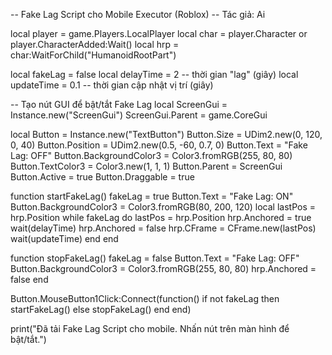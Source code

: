 -- Fake Lag Script cho Mobile Executor (Roblox)
-- Tác giả: Ai 

local player = game.Players.LocalPlayer
local char = player.Character or player.CharacterAdded:Wait()
local hrp = char:WaitForChild("HumanoidRootPart")

local fakeLag = false
local delayTime = 2     -- thời gian "lag" (giây)
local updateTime = 0.1  -- thời gian cập nhật vị trí (giây)

-- Tạo nút GUI để bật/tắt Fake Lag
local ScreenGui = Instance.new("ScreenGui")
ScreenGui.Parent = game.CoreGui

local Button = Instance.new("TextButton")
Button.Size = UDim2.new(0, 120, 0, 40)
Button.Position = UDim2.new(0.5, -60, 0.7, 0)
Button.Text = "Fake Lag: OFF"
Button.BackgroundColor3 = Color3.fromRGB(255, 80, 80)
Button.TextColor3 = Color3.new(1, 1, 1)
Button.Parent = ScreenGui
Button.Active = true
Button.Draggable = true

function startFakeLag()
    fakeLag = true
    Button.Text = "Fake Lag: ON"
    Button.BackgroundColor3 = Color3.fromRGB(80, 200, 120)
    local lastPos = hrp.Position
    while fakeLag do
        lastPos = hrp.Position
        hrp.Anchored = true
        wait(delayTime)
        hrp.Anchored = false
        hrp.CFrame = CFrame.new(lastPos)
        wait(updateTime)
    end
end

function stopFakeLag()
    fakeLag = false
    Button.Text = "Fake Lag: OFF"
    Button.BackgroundColor3 = Color3.fromRGB(255, 80, 80)
    hrp.Anchored = false
end

Button.MouseButton1Click:Connect(function()
    if not fakeLag then
        startFakeLag()
    else
        stopFakeLag()
    end
end)

print("Đã tải Fake Lag Script cho mobile. Nhấn nút trên màn hình để bật/tắt.")
